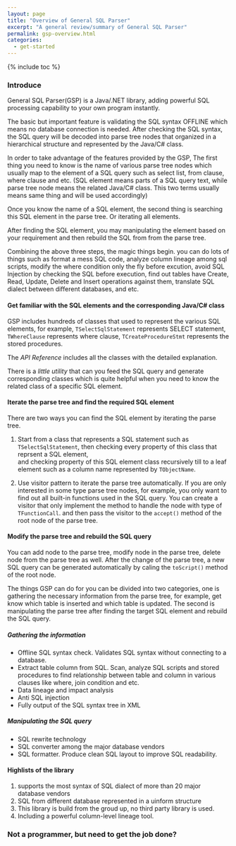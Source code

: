 ```yaml
---
layout: page
title: "Overview of General SQL Parser"
excerpt: "A general review/summary of General SQL Parser"
permalink: gsp-overview.html
categories:
  - get-started
---
```


{% include toc %}

### Introduce

General SQL Parser(GSP) is a Java/.NET library, adding powerful SQL processing
capability to your own program instantly.

The basic but important feature is validating the SQL syntax OFFLINE which
means no database connection is needed. After checking the SQL syntax, the SQL 
query will be decoded into parse tree nodes that organized in a hierarchical 
structure and represented by the Java/C# class.

In order to take advantage of the features provided by the GSP, 
The first thing you need to know is the name of various parse tree nodes 
which usually map to the element of a SQL query such as select list, 
from clause, where clause and etc. 
(SQL element means parts of a SQL query text, while parse tree node means the 
related Java/C# class. This two terms usually means same thing and will be used accordingly)

Once you know the name of a SQL element, the second thing is searching this SQL
element in the parse tree. Or iterating all elements.

After finding the SQL element, you may manipulating the element based on your 
requirement and then rebuild the SQL from from the parse tree.

Combining the above three steps, the magic things begin.
you can do lots of things such as format a mess SQL code, analyze column lineage
among sql scripts, modify the where condition only the fly before excution, 
avoid SQL Injection by checking the SQL before execution, find out tables
have Create, Read, Update, Delete and Insert operations against them, translate
SQL dialect between different databases, and etc.


#### Get familiar with the SQL elements and the corresponding Java/C# class
GSP includes hundreds of classes that used to represent the various SQL elements, 
for example, `TSelectSqlStatement` represents SELECT statement, `TWhereClause`
represents where clause, `TCreateProcedureStmt` represents the stored procedures.

The *API Reference* includes all the classes with the detailed explanation.

There is a *little utility* that can you feed the SQL query and generate corresponding
classes which is quite helpful when you need to know the related class of a 
specific SQL element.


#### Iterate the parse tree and find the required SQL element
There are two ways you can find the SQL element by iterating the parse tree. 

1. Start from a class that represents a SQL statement such as `TSelectSqlStatement`,
then checking every property of this class that reprsent a SQL element,   
and checking property of this SQL element class recursively till to a leaf element
such as a column name represented by `TObjectName`.

2. Use visitor pattern to iterate the parse tree automatically.
If you are only interested in some type parse tree nodes, for example, you only 
want to find out all built-in functions used in the SQL query. You can create a
visitor that only implement the method to handle the node with type of `TFunctionCall`. 
and then pass the visitor to the `accept()` method of the root node of the parse tree.


#### Modify the parse tree and rebuild the SQL query
You can add node to the parse tree, modify node in the parse tree, delete
node from the parse tree as well. After the change of the parse tree, a new
SQL query can be generated automatically by caling the `toScript()` method
of the root node.


The things GSP can do for you can be divided into two categories, one is gathering 
the necessary information from the parse tree, for example, get know which table is 
inserted and which table is updated. The second is manipulating the parse tree after
finding the target SQL element and rebuild the SQL query.

##### Gathering the information
- Offline SQL syntax check. Validates SQL syntax without connecting to a database.
- Extract table column from SQL.
  Scan, analyze SQL scripts and stored procedures to find relationship between 
  table and column in various clauses like where, join condition and etc.
- Data lineage and impact analysis  
- Anti SQL injection
- Fully output of the SQL syntax tree in XML
 
##### Manipulating the SQL query
- SQL rewrite technology
- SQL converter among the major database vendors
- SQL formatter. Produce clean SQL layout to improve SQL readability.

#### Highlists of the library
1. supports the most syntax of SQL dialect of more than 20 major database vendors
2. SQL from different database represented in a uinform structure
3. This library is build from the groud up, no third party library is used.
4. Including a powerful column-level lineage tool.


### Not a programmer, but need to get the job done?

